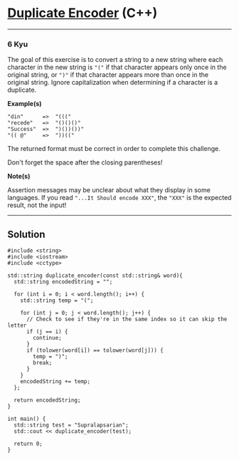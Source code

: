 # [Duplicate Encoder](https://www.codewars.com/kata/54b42f9314d9229fd6000d9c) (C++)

---

### 6 Kyu

The goal of this exercise is to convert a string to a new string where each character in the new string is `"("` if that character appears only once in the original string, or `")"` if that character appears more than once in the original string. Ignore capitalization when determining if a character is a duplicate.

**Example(s)**

```
"din"      =>  "((("
"recede"   =>  "()()()"
"Success"  =>  ")())())"
"(( @"     =>  "))((" 
```

The returned format must be correct in order to complete this challenge.

Don't forget the space after the closing parentheses!

**Note(s)**

Assertion messages may be unclear about what they display in some languages. If you read `"...It Should encode XXX"`, the `"XXX"` is the expected result, not the input!

---

## Solution

```
#include <string>
#include <iostream>
#include <cctype>

std::string duplicate_encoder(const std::string& word){
  std::string encodedString = "";
  
  for (int i = 0; i < word.length(); i++) {  
    std::string temp = "(";
    
    for (int j = 0; j < word.length(); j++) {
      // Check to see if they're in the same index so it can skip the letter
      if (j == i) {
        continue;
      }
      if (tolower(word[i]) == tolower(word[j])) {
        temp = ")";
        break;
      }
    }
    encodedString += temp;
  };
  
  return encodedString;
}

int main() {
  std::string test = "Supralapsarian";
  std::cout << duplicate_encoder(test);

  return 0;
}
```